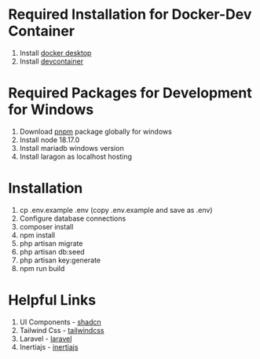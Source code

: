 # Required Installation for Docker-Dev Container

1. Install [docker desktop](https://www.docker.com/products/docker-desktop/)
2. Install [devcontainer](https://code.visualstudio.com/docs/devcontainers/devcontainer-cli)

# Required Packages for Development for Windows

1. Download [pnpm](https://pnpm.io/) package globally for windows
2. Install node 18.17.0
3. Install mariadb windows version
4. Install laragon as localhost hosting

# Installation

1. cp .env.example .env (copy .env.example and save as .env)
2. Configure database connections
3. composer install
4. npm install
5. php artisan migrate
6. php artisan db:seed
7. php artisan key:generate
8. npm run build

# Helpful Links

1. UI Components - [shadcn](https://ui.shadcn.com/docs)
2. Tailwind Css - [tailwindcss](https://tailwindcss.com/docs/installation)
3. Laravel - [laravel](https://laravel.com/)
4. Inertiajs - [inertiajs](https://inertiajs.com/)
